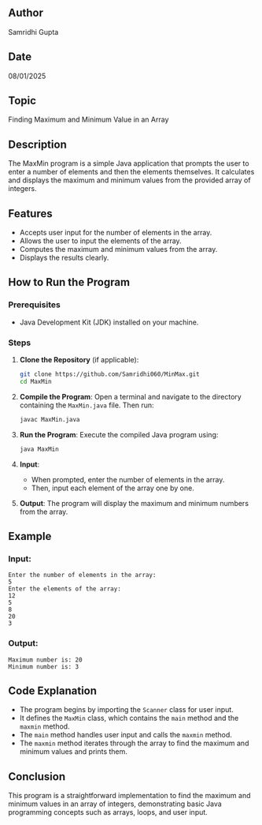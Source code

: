 ## Author
Samridhi Gupta

## Date
08/01/2025

## Topic
Finding Maximum and Minimum Value in an Array

## Description
The MaxMin program is a simple Java application that prompts the user to enter a number of elements and then the elements themselves. It calculates and displays the maximum and minimum values from the provided array of integers.

## Features
- Accepts user input for the number of elements in the array.
- Allows the user to input the elements of the array.
- Computes the maximum and minimum values from the array.
- Displays the results clearly.

## How to Run the Program

### Prerequisites
- Java Development Kit (JDK) installed on your machine.

### Steps
1. **Clone the Repository** (if applicable):
   ```bash
   git clone https://github.com/Samridhi060/MinMax.git
   cd MaxMin
   ```

2. **Compile the Program**:
   Open a terminal and navigate to the directory containing the `MaxMin.java` file. Then run:
   ```bash
   javac MaxMin.java
   ```

3. **Run the Program**:
   Execute the compiled Java program using:
   ```bash
   java MaxMin
   ```

4. **Input**:
   - When prompted, enter the number of elements in the array.
   - Then, input each element of the array one by one.

5. **Output**:
   The program will display the maximum and minimum numbers from the array.

## Example

### Input:
```
Enter the number of elements in the array: 
5
Enter the elements of the array: 
12
5
8
20
3
```

### Output:
```
Maximum number is: 20
Minimum number is: 3
```

## Code Explanation

- The program begins by importing the `Scanner` class for user input.
- It defines the `MaxMin` class, which contains the `main` method and the `maxmin` method.
- The `main` method handles user input and calls the `maxmin` method.
- The `maxmin` method iterates through the array to find the maximum and minimum values and prints them.

## Conclusion
This program is a straightforward implementation to find the maximum and minimum values in an array of integers, demonstrating basic Java programming concepts such as arrays, loops, and user input.
